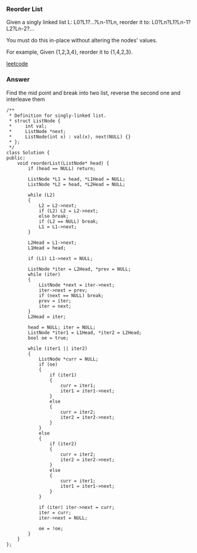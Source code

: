 ### Reorder List
Given a singly linked list L: L0?L1?…?Ln-1?Ln,
reorder it to: L0?Ln?L1?Ln-1?L2?Ln-2?…

You must do this in-place without altering the nodes' values.

For example,
Given {1,2,3,4}, reorder it to {1,4,2,3}.

[leetcode](https://leetcode.com/problems/reorder-list/description/)

### Answer 
Find the mid point and break into two list, reverse the second one and interleave them

	/**
	 * Definition for singly-linked list.
	 * struct ListNode {
	 *     int val;
	 *     ListNode *next;
	 *     ListNode(int x) : val(x), next(NULL) {}
	 * };
	 */
	class Solution {
	public:
	    void reorderList(ListNode* head) {
	        if (head == NULL) return;
	        
	        ListNode *L1 = head, *L1Head = NULL;
	        ListNode *L2 = head, *L2Head = NULL;
	        
	        while (L2)
	        {
	            L2 = L2->next;
	            if (L2) L2 = L2->next;
	            else break;
	            if (L2 == NULL) break;
	            L1 = L1->next;
	        }
	        
	        L2Head = L1->next;
	        L1Head = head;
	        
	        if (L1) L1->next = NULL;
	    
	        ListNode *iter = L2Head, *prev = NULL;
	        while (iter)
	        {
	            ListNode *next = iter->next;
	            iter->next = prev;
	            if (next == NULL) break;
	            prev = iter;
	            iter = next;
	        }
	        L2Head = iter;
	        
	        head = NULL; iter = NULL;
	        ListNode *iter1 = L1Head, *iter2 = L2Head;
	        bool oe = true;
	        
	        while (iter1 || iter2)
	        {
	            ListNode *curr = NULL;
	            if (oe) 
	            {
	                if (iter1) 
	                {
	                    curr = iter1;
	                    iter1 = iter1->next;
	                }
	                else 
	                {
	                    curr = iter2;
	                    iter2 = iter2->next;
	                }
	            }
	            else
	            {
	                if (iter2) 
	                {
	                    curr = iter2;
	                    iter2 = iter2->next;
	                }
	                else 
	                {
	                    curr = iter1;
	                    iter1 = iter1->next;
	                }
	            }
	            
	            if (iter) iter->next = curr;
	            iter = curr;
	            iter->next = NULL;
	            
	            oe = !oe;
	        }
	    }
	};